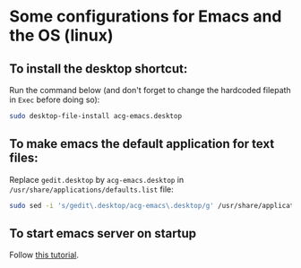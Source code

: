 # Some configurations for Emacs and the OS (linux)

## To install the desktop shortcut:

Run the command below (and don't forget to change the hardcoded filepath in `Exec` before doing so):

```bash
sudo desktop-file-install acg-emacs.desktop
```

## To make emacs the default application for text files:

Replace `gedit.desktop` by `acg-emacs.desktop` in `/usr/share/applications/defaults.list` file:

```bash
sudo sed -i 's/gedit\.desktop/acg-emacs\.desktop/g' /usr/share/applications/defaults.list
```


## To start emacs server on startup

Follow [this tutorial](http://wikemacs.org/wiki/Emacs_server).
